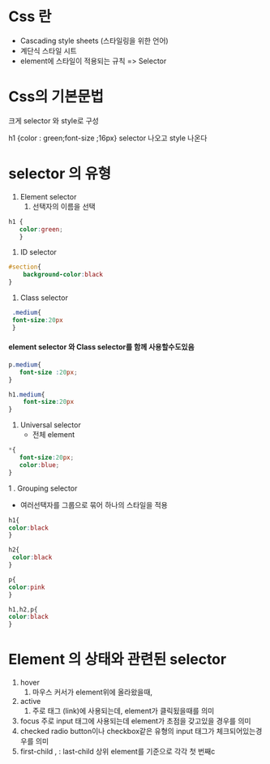 # Css 란

- Cascading style sheets (스타일링을 위한 언어)
- 계단식 스타일 시트
- element에 스타일이 적용되는 규칙 => Selector

# Css의 기본문법

크게 selector 와 style로 구성

h1 {color : green;font-size ;16px}
selector 나오고 style 나온다


# selector 의 유형

1. Element selector
	1. 선택자의 이름을 선택

``` CSS
h1 {
   color:green;
   }
```

1. ID selector

``` CSS
#section{
	background-color:black
}
```

1. Class selector
```CSS
 .medium{
 font-size:20px
 }
```

#### element selector 와 Class selector를 함께 사용할수도있음

``` CSS
p.medium{
   font-size :20px;
}

h1.medium{
	font-size:20px
}
```

1. Universal selector
	- 전체 element
```Css
*{
   font-size:20px;
   color:blue;
}
```


1 . Grouping selector
- 여러선택자를 그룹으로 묶어 하나의 스타일을 적용

```CSS
h1{
color:black
}

h2{
 color:black
}

p{
color:pink
}
```

```CSS
h1,h2,p{
color:black
}
```

# Element 의 상태와 관련된 selector

1. hover
	1. 마우스 커서가 element위에 올라왔을때,
2. active
	1. 주로 <a> 태그 (link)에 사용되는데, element가 클릭됬을때를 의미
3.  focus
	 주로 input 태그에 사용되는데 element가 초점을 갖고있을 경우를 의미
4. checked
	 radio button이나 checkbox같은 유형의 input 태그가 체크되어있는경우를 의미
5. first-child , : last-child
	 상위 element를 기준으로 각각 첫 번째c